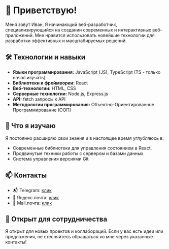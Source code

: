 # 👋 Приветствую!

Меня зовут Иван, Я начинающий веб-разработчик, специализирующийся на создании современных и интерактивных веб-приложений. Мне нравится использовать новейшие технологии для разработки эффективных и масштабируемых решений.

## 🛠️ Технологии и навыки

- **Языки программирования:** JavaScript (JS), TypeScript (TS - только начал изучать)
- **Библиотеки и фреймворки:** React
- **Веб-технологии:** HTML, CSS
- **Серверные технологии:** Node.js, Express.js
- **API:** fetch запросы к API
- **Методологии программирования:** Объектно-Ориентированное Программирование (ООП)

## 🌱 Что я изучаю

Я постоянно расширяю свои знания и в настоящее время углубляюсь в:

- Современные библиотеки для управления состоянием в React.
- Продвинутые техники работы с сервером и базами данных.
- Система управления версиями Git

## 📫 Контакты

- 📬 Telegram: [клик](https://t.me/pershin_ivan)
- 📧 Яндекс.почта: [клик](mailto:shekko-777@yandex.ru)
- 📧 Mail.почта: [клик](mailto:shekko777@mail.ru)

## 💼 Открыт для сотрудничества

Я открыт для новых проектов и коллабораций. Если у вас есть идеи или предложения, не стесняйтесь обращаться ко мне через указанные контакты!
